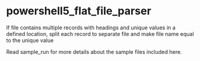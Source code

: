 # powershell5_flat_file_parser
If file contains multiple records with headings and unique values in a defined location, split each record to separate file and make file name equal to the unique value

Read sample_run for more details about the sample files included here.
